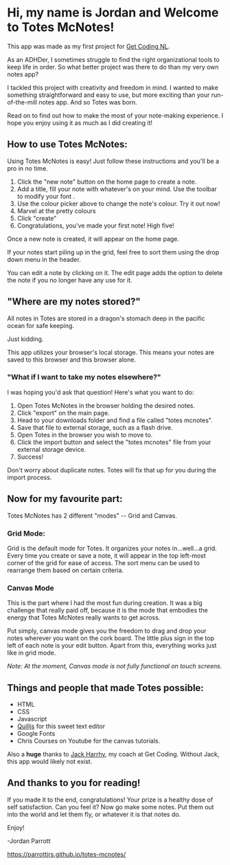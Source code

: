 # Hi, my name is Jordan and Welcome to Totes McNotes!

This app was made as my first project for [Get Coding NL](https://www.getcoding.ca).

As an ADHDer, I sometimes struggle to find the right organizational tools to keep life in order. So what better project was there to do than my very own notes app?

I tackled this project with creativity and freedom in mind. I wanted to make something straightforward and easy to use, but more exciting than your run-of-the-mill notes app. And so Totes was born.

Read on to find out how to make the most of your note-making experience. I hope you enjoy using it as much as I did creating it!

## How to use Totes McNotes:

Using Totes McNotes is easy! Just follow these instructions and you'll be a pro in no time.

1. Click the "new note" button on the home page to create a note.
2. Add a title, fill your note with whatever's on your mind. Use the toolbar to modify your font .
3. Use the colour picker above to change the note's colour. Try it out now!
4. Marvel at the pretty colours
5. Click "create"
6. Congratulations, you've made your first note! High five!

Once a new note is created, it will appear on the home page.

If your notes start piling up in the grid, feel free to sort them using the drop down menu in the header.

You can edit a note by clicking on it. The edit page adds the option to delete the note if you no longer have any use for it.

## "Where are my notes stored?"

All notes in Totes are stored in a dragon's stomach deep in the pacific ocean for safe keeping.

Just kidding.

This app utilizes your browser's local storage. This means your notes are saved to this browser and this browser alone.

### "What if I want to take my notes elsewhere?"

I was hoping you'd ask that question! Here's what you want to do:

1. Open Totes McNotes in the browser holding the desired notes.
2. Click "export" on the main page.
3. Head to your downloads folder and find a file called "totes mcnotes".
4. Save that file to external storage, such as a flash drive.
5. Open Totes in the browser you wish to move to.
6. Click the import button and select the "totes mcnotes" file from your external storage device.
7. Success!

Don't worry about duplicate notes. Totes will fix that up for you during the import process.

## Now for my favourite part:

Totes McNotes has 2 different "modes" -- Grid and Canvas.

### Grid Mode:

Grid is the default mode for Totes. It organizes your notes in...well...a grid. Every time you create or save a note, it will appear in the top left-most corner of the grid for ease of access. The sort menu can be used to rearrange them based on certain criteria.

### Canvas Mode

This is the part where I had the most fun during creation. It was a big challenge that really paid off, because it is the mode that embodies the energy that Totes McNotes really wants to get across.

Put simply, canvas mode gives you the freedom to drag and drop your notes wherever you want on the cork board. The little plus sign in the top left of each note is your edit button. Apart from this, everything works just like in grid mode.

_Note: At the moment, Canvas mode is not fully functional on touch screens._

## Things and people that made Totes possible:

- HTML
- CSS
- Javascript
- [Quilljs](https://quilljs.com) for this sweet text editor
- Google Fonts
- Chris Courses on Youtube for the canvas tutorials.

Also a **huge** thanks to [Jack Harrhy](https://jackharrhy.com/), my coach at Get Coding. Without Jack, this app would likely not exist.

## And thanks to you for reading!

If you made it to the end, congratulations! Your prize is a healthy dose of self satisfaction. Can you feel it? Now go make some notes. Put them out into the world and let them fly, or whatever it is that notes do.

Enjoy!

-Jordan Parrott

https://parrottjrs.github.io/totes-mcnotes/
